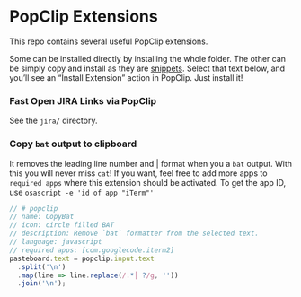 # PopClip Extensions

This repo contains several useful PopClip extensions.

Some can be installed directly by installing the whole folder.
The other can be simply copy and install as they are [snippets](https://github.com/pilotmoon/PopClip-Extensions/blob/master/README.md).
Select that text below, and you’ll see an “Install Extension” action in PopClip. Just install it!

###  Fast Open JIRA Links via PopClip

See the `jira/` directory.

### Copy `bat` output to clipboard

It removes the leading line number and | format when you a `bat` output. With this you will never miss `cat`!
If you want, feel free to add more apps to `required apps` where this extension should be activated.
To get the app ID, use `osascript -e 'id of app "iTerm"'`

```javascript
// # popclip
// name: CopyBat
// icon: circle filled BAT
// description: Remove `bat` formatter from the selected text.
// language: javascript
// required apps: [com.googlecode.iterm2]
pasteboard.text = popclip.input.text
  .split('\n')
  .map(line => line.replace(/.*│ ?/g, ''))
  .join('\n');
```
